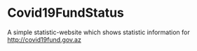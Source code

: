 # Covid19FundStatus
A simple statistic-website which shows statistic information for http://covid19fund.gov.az



